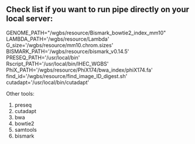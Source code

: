 ## Check list if you want to run pipe directly on your local server:  

GENOME_PATH="/wgbs/resource/Bismark_bowtie2_index_mm10"  
LAMBDA_PATH='/wgbs/resource/Lambda'  
G_size='/wgbs/resource/mm10.chrom.sizes'  
BISMARK_PATH='/wgbs/resource/bismark_v0.14.5'  
PRESEQ_PATH='/usr/local/bin'  
Rscript_PATH='/usr/local/bin/IHEC_WGBS'  
PhiX_PATH='/wgbs/resource/PhiX174/bwa_index/phiX174.fa'  
find_id='/wgbs/resource/find_image_ID_digest.sh'  
cutadapt='/usr/local/bin/cutadapt'  

Other tools:  
1. preseq  
2. cutadapt  
3. bwa  
4. bowtie2  
5. samtools  
6. bismark  
